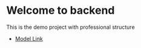 # Welcome to backend 
This is the demo project with professional  structure 
- [Model Link](https://github.com/VishalChaudhari25/demo_backend/blob/main/index.js)
